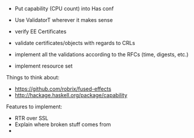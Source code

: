 - Put capability (CPU count) into Has conf
- Use ValidatorT wherever it makes sense

- verify EE Certificates
- validate certificates/objects with regards to CRLs
- implement all the validations according to the RFCs (time, digests, etc.)
- implement resource set


Things to think about:

- https://github.com/robrix/fused-effects
- http://hackage.haskell.org/package/capability


Features to implement:
- RTR over SSL 
- Explain where broken stuff comes from
- 
